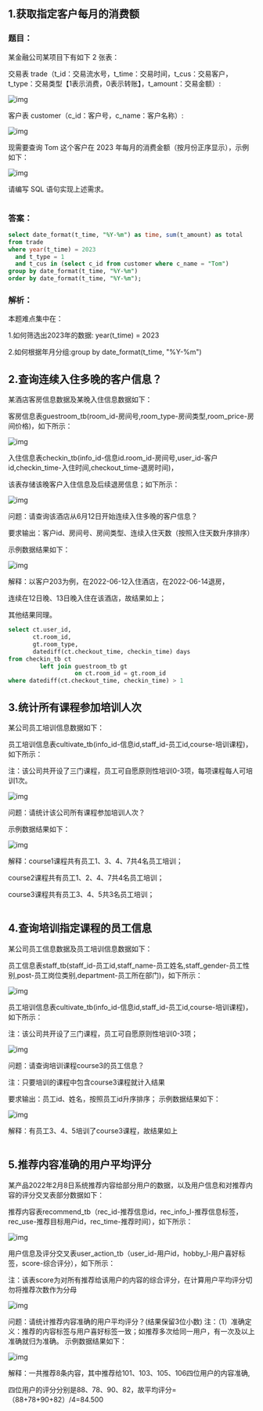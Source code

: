 ## 1.获取指定客户每月的消费额

### 题目：

某金融公司某项目下有如下 2 张表：

交易表 trade（t_id：交易流水号，t_time：交易时间，t_cus：交易客户，t_type：交易类型【1表示消费，0表示转账】，t_amount：交易金额）:

![img](https://uploadfiles.nowcoder.com/images/20230309/0_1678331443413/9BB1ED91E7F2227E9D94B94E8A469F89)

客户表 customer（c_id：客户号，c_name：客户名称）:

![img](https://uploadfiles.nowcoder.com/images/20230302/0_1677762791193/B449589A603EBD7A70389B265020A5CD)

现需要查询 Tom 这个客户在 2023 年每月的消费金额（按月份正序显示），示例如下：

![img](https://uploadfiles.nowcoder.com/images/20230302/0_1677762852190/B0084452BFF4D1E99C21A054C1F2BF6A)

请编写 SQL 语句实现上述需求。

```

```



### 答案：

```sql
select date_format(t_time, "%Y-%m") as time, sum(t_amount) as total
from trade
where year(t_time) = 2023
  and t_type = 1
  and t_cus in (select c_id from customer where c_name = "Tom")
group by date_format(t_time, "%Y-%m")
order by date_format(t_time, "%Y-%m");
```

### 解析：

本题难点集中在：

1.如何筛选出2023年的数据: year(t_time) = 2023

2.如何根据年月分组:group by date_format(t_time, "%Y-%m")

## 2.查询连续入住多晚的客户信息？

某酒店客房信息数据及某晚入住信息数据如下：

客房信息表guestroom_tb(room_id-房间号,room_type-房间类型,room_price-房间价格)，如下所示：



![img](https://uploadfiles.nowcoder.com/images/20220616/0_1655389021797/D848B5088FABD9151CEF8AABE1406FFD)

入住信息表checkin_tb(info_id-信息id.room_id-房间号,user_id-客户id,checkin_time-入住时间,checkout_time-退房时间)，

该表存储该晚客户入住信息及后续退房信息；如下所示：

![img](https://uploadfiles.nowcoder.com/images/20220616/0_1655389166285/4F91A4E3D52CD176BD2B80B407836CCF)

问题：请查询该酒店从6月12日开始连续入住多晚的客户信息？

要求输出：客户id、房间号、房间类型、连续入住天数（按照入住天数升序排序）

示例数据结果如下：



![img](https://uploadfiles.nowcoder.com/images/20220617/0_1655473049464/6B8E9BC85483BC9FA78B624DE227A0C3)

解释：以客户203为例，在2022-06-12入住酒店，在2022-06-14退房，

连续在12日晚、13日晚入住在该酒店，故结果如上；

其他结果同理。

```sql
select ct.user_id,
       ct.room_id,
       gt.room_type,
       datediff(ct.checkout_time, checkin_time) days
from checkin_tb ct
         left join guestroom_tb gt
                   on ct.room_id = gt.room_id
where datediff(ct.checkout_time, checkin_time) > 1
```

## 3.统计所有课程参加培训人次

某公司员工培训信息数据如下：

员工培训信息表cultivate_tb(info_id-信息id,staff_id-员工id,course-培训课程)，如下所示：

注：该公司共开设了三门课程，员工可自愿原则性培训0-3项，每项课程每人可培训1次。

![img](https://uploadfiles.nowcoder.com/images/20220325/397036_1648216131633/42053E9A3A0CAAC141054FCECBD9B1B8)

问题：请统计该公司所有课程参加培训人次？

示例数据结果如下：



![img](https://uploadfiles.nowcoder.com/images/20220328/397036_1648478239477/9EECADEDCE1700CCCE82328E947621B0)

解释：course1课程共有员工1、3、4、7共4名员工培训；

course2课程共有员工1、2、4、7共4名员工培训；

course3课程共有员工3、4、5共3名员工培训；

```

```

## 4.查询培训指定课程的员工信息

某公司员工信息数据及员工培训信息数据如下：

员工信息表staff_tb(staff_id-员工id,staff_name-员工姓名,staff_gender-员工性别,post-员工岗位类别,department-员工所在部门)，如下所示：



![img](https://uploadfiles.nowcoder.com/images/20220324/397036_1648127201644/2174413654E19E49F428BA34F3322473)

员工培训信息表cultivate_tb(info_id-信息id,staff_id-员工id,course-培训课程)，如下所示：

注：该公司共开设了三门课程，员工可自愿原则性培训0-3项；

![img](https://uploadfiles.nowcoder.com/images/20220325/397036_1648216131633/42053E9A3A0CAAC141054FCECBD9B1B8)

问题：请查询培训课程course3的员工信息？

注：只要培训的课程中包含course3课程就计入结果

要求输出：员工id、姓名，按照员工id升序排序；
示例数据结果如下：



![img](https://uploadfiles.nowcoder.com/images/20220325/397036_1648216347914/CB408FB737BD41276AE9D171FAB2CF72)

解释：有员工3、4、5培训了course3课程，故结果如上

```

```

## 5.推荐内容准确的用户平均评分

某产品2022年2月8日系统推荐内容给部分用户的数据，以及用户信息和对推荐内容的评分交叉表部分数据如下：

推荐内容表recommend_tb（rec_id-推荐信息id，rec_info_l-推荐信息标签，rec_use-推荐目标用户id，rec_time-推荐时间），如下所示：

![img](https://uploadfiles.nowcoder.com/images/20220219/397036_1645261871034/82324E5E097EDF3F8906360797985587)

用户信息及评分交叉表user_action_tb（user_id-用户id，hobby_l-用户喜好标签，score-综合评分），如下所示：

注：该表score为对所有推荐给该用户的内容的综合评分，在计算用户平均评分切勿将推荐次数作为分母



![img](https://uploadfiles.nowcoder.com/images/20220219/397036_1645261891282/27E09175A9B66D11886CA23D11CE2332)

问题：请统计推荐内容准确的用户平均评分？(结果保留3位小数)
注：（1）准确定义：推荐的内容标签与用户喜好标签一致；如推荐多次给同一用户，有一次及以上准确就归为准确。
示例数据结果如下：



![img](https://uploadfiles.nowcoder.com/images/20220219/397036_1645261908637/95B767CBCC6137446D1DCA61DB5FB4BA)

解释：一共推荐8条内容，其中推荐给101、103、105、106四位用户的内容准确,

四位用户的评分分别是88、78、90、82，故平均评分=（88+78+90+82）/4=84.500

```

```

